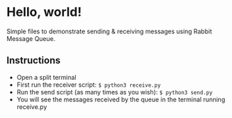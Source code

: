 # Hello, world!

Simple files to demonstrate sending & receiving messages using Rabbit Message Queue.

## Instructions
- Open a split terminal
- First run the receiver script: `$ python3 receive.py`
- Run the send script (as many times as you wish): `$ python3 send.py`
- You will see the messages received by the queue in the terminal running receive.py

